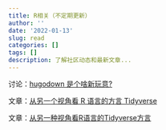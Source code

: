 ```yaml
---
title: R相关（不定期更新）
author: ''
date: '2022-01-13'
slug: read
categories: []
tags: []
description: 了解社区动态和最新文章...
---
```


讨论：[hugodown 是个啥新玩意?](https://d.cosx.org/d/421573-hugodown)

文章：[从另一个视角看 R 语言的方言 Tidyverse](https://cosx.org/2020/10/alternative-view-tidyverse-r/)

文章：[从另一种视角看R语言的Tidyverse方言](https://d.cosx.org/d/421880-rtidyverse)